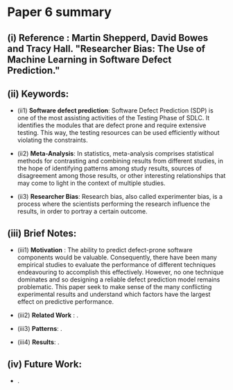 # Paper 6 summary

## (i) Reference : Martin Shepperd, David Bowes and Tracy Hall. "Researcher Bias: The Use of Machine Learning in Software Defect Prediction."

## (ii) Keywords:

* (ii1) **Software defect prediction**: Software Defect Prediction (SDP) is one of the most assisting activities of the Testing Phase of SDLC. It identifies the modules that are defect prone and require extensive testing. This way, the testing resources can be used efficiently without violating the constraints.

* (ii2) **Meta-Analysis**: In statistics, meta-analysis comprises statistical methods for contrasting and combining results from different studies, in the hope of identifying patterns among study results, sources of disagreement among those results, or other interesting relationships that may come to light in the context of multiple studies.

* (ii3) **Researcher Bias**: Research bias, also called experimenter bias, is a process where the scientists performing the research influence the results, in order to portray a certain outcome.

## (iii) Brief Notes:

* (iii1) **Motivation** : The ability to predict defect-prone software components would be valuable. Consequently, there have been many empirical studies to evaluate the performance of different techniques endeavouring to accomplish this effectively. However, no one technique dominates and so designing a reliable defect prediction model remains problematic. This paper seek to make sense of the many conflicting experimental results and understand which factors have the largest effect on predictive performance.

* (iii2) **Related Work** : .

* (iii3) **Patterns**: .

* (iii4) **Results**: .

## (iv) Future Work:
- .
